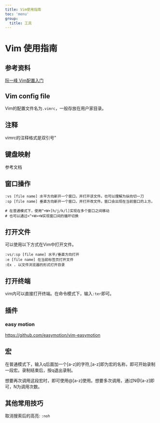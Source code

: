 ```yaml
---
title: Vim使用指南
toc: 'menu'
group:
  title: 工具
---
```


# Vim 使用指南 

## 参考资料
[阮一峰 Vim配置入门](https://www.ruanyifeng.com/blog/2018/09/vimrc.html)

## Vim config file

Vim的配置文件名为`.vimrc`，一般存放在用户家目录。

## 注释
vimrc的注释格式是双引号"

## 键盘映射
参考文档


## 窗口操作
```
:vs [file name] 水平方向新开一个窗口，并打开该文件。也可以理解为纵向切一刀
:sp [file name] 垂直方向新开一个窗口，并打开改文件。窗口会出现在当前窗口的上方。

# 在普通模式下，使用^+W+[h/j/k/l]实现在多个窗口之间移动
# 也可以通过<^+W>+W实现窗口间的循环切换

```

## 打开文件
可以使用以下方式在Vim中打开文件。
```
:vs/:sp [file name] 水平/垂直方向打开
:e [file name] 在当前标签页打开文件
:Ex . 以文件浏览器的形式打开目录
```


## 打开终端
vim内可以直接打开终端。在命令模式下，输入`:ter`即可。

## 插件
### easy motion
https://github.com/easymotion/vim-easymotion
## 宏
在普通模式下，输入q后面加一个[a-z]的字符,[a-z]即为宏的名称，即可开始录制一段宏。录制结束后，按q退出录制。

想要再次调用这段宏时，即可使用@[a-z]使用。想要多次调用，通过N@[a-z]即可，N为调用次数。

## 其他常用技巧
取消搜索后的高亮: `:noh`

